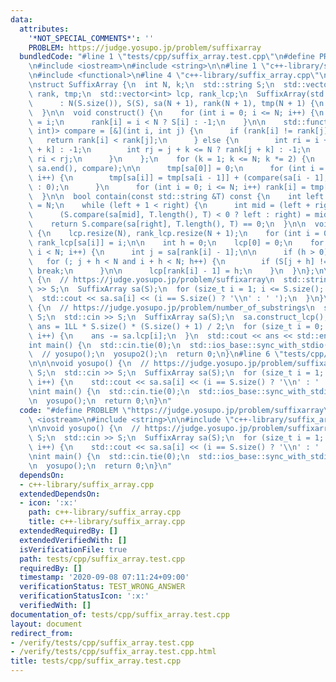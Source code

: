 ```yaml
---
data:
  attributes:
    '*NOT_SPECIAL_COMMENTS*': ''
    PROBLEM: https://judge.yosupo.jp/problem/suffixarray
  bundledCode: "#line 1 \"tests/cpp/suffix_array.test.cpp\"\n#define PROBLEM \"https://judge.yosupo.jp/problem/suffixarray\"\
    \n#include <iostream>\n#include <string>\n\n#line 1 \"c++-library/suffix_array.cpp\"\
    \n#include <functional>\n#line 4 \"c++-library/suffix_array.cpp\"\n#include <vector>\n\
    \nstruct SuffixArray {\n  int N, k;\n  std::string S;\n  std::vector<int> sa,\
    \ rank, tmp;\n  std::vector<int> lcp, rank_lcp;\n  SuffixArray(std::string &S)\n\
    \      : N(S.size()), S(S), sa(N + 1), rank(N + 1), tmp(N + 1) {\n    construct();\n\
    \  }\n\n  void construct() {\n    for (int i = 0; i <= N; i++) {\n      sa[i]\
    \ = i;\n      rank[i] = i < N ? S[i] : -1;\n    }\n\n    std::function<bool(int,\
    \ int)> compare = [&](int i, int j) {\n      if (rank[i] != rank[j]) {\n     \
    \   return rank[i] < rank[j];\n      } else {\n        int ri = i + k <= N ? rank[i\
    \ + k] : -1;\n        int rj = j + k <= N ? rank[j + k] : -1;\n        return\
    \ ri < rj;\n      }\n    };\n    for (k = 1; k <= N; k *= 2) {\n      sort(sa.begin(),\
    \ sa.end(), compare);\n\n      tmp[sa[0]] = 0;\n      for (int i = 1; i <= N;\
    \ i++) {\n        tmp[sa[i]] = tmp[sa[i - 1]] + (compare(sa[i - 1], sa[i]) ? 1\
    \ : 0);\n      }\n      for (int i = 0; i <= N; i++) rank[i] = tmp[i];\n    }\n\
    \  }\n\n  bool contain(const std::string &T) const {\n    int left = 0, right\
    \ = N;\n    while (left + 1 < right) {\n      int mid = (left + right) / 2;\n\
    \      (S.compare(sa[mid], T.length(), T) < 0 ? left : right) = mid;\n    }\n\
    \    return S.compare(sa[right], T.length(), T) == 0;\n  }\n\n  void construct_lcp()\
    \ {\n    lcp.resize(N), rank_lcp.resize(N + 1);\n    for (int i = 0; i <= N; i++)\
    \ rank_lcp[sa[i]] = i;\n\n    int h = 0;\n    lcp[0] = 0;\n    for (int i = 0;\
    \ i < N; i++) {\n      int j = sa[rank[i] - 1];\n\n      if (h > 0) h--;\n   \
    \   for (; j + h < N and i + h < N; h++) {\n        if (S[j + h] != S[i + h])\
    \ break;\n      }\n\n      lcp[rank[i] - 1] = h;\n    }\n  }\n};\n\nvoid yosupo()\
    \ {\n  // https://judge.yosupo.jp/problem/suffixarray\n  std::string S;\n  std::cin\
    \ >> S;\n  SuffixArray sa(S);\n  for (size_t i = 1; i <= S.size(); i++) {\n  \
    \  std::cout << sa.sa[i] << (i == S.size() ? '\\n' : ' ');\n  }\n}\n\nvoid yosupo2()\
    \ {\n  // https://judge.yosupo.jp/problem/number_of_substrings\n  std::string\
    \ S;\n  std::cin >> S;\n  SuffixArray sa(S);\n  sa.construct_lcp();\n  long long\
    \ ans = 1LL * S.size() * (S.size() + 1) / 2;\n  for (size_t i = 0; i < S.size();\
    \ i++) {\n    ans -= sa.lcp[i];\n  }\n  std::cout << ans << std::endl;\n}\n\n\
    int main() {\n  std::cin.tie(0);\n  std::ios_base::sync_with_stdio(false);\n\n\
    \  // yosupo();\n  yosupo2();\n  return 0;\n}\n#line 6 \"tests/cpp/suffix_array.test.cpp\"\
    \n\n\nvoid yosupo() {\n  // https://judge.yosupo.jp/problem/suffixarray\n  std::string\
    \ S;\n  std::cin >> S;\n  SuffixArray sa(S);\n  for (size_t i = 1; i <= S.size();\
    \ i++) {\n    std::cout << sa.sa[i] << (i == S.size() ? '\\n' : ' ');\n  }\n}\n\
    \nint main() {\n  std::cin.tie(0);\n  std::ios_base::sync_with_stdio(false);\n\
    \n  yosupo();\n  return 0;\n}\n"
  code: "#define PROBLEM \"https://judge.yosupo.jp/problem/suffixarray\"\n#include\
    \ <iostream>\n#include <string>\n\n#include \"c++-library/suffix_array.cpp\"\n\
    \n\nvoid yosupo() {\n  // https://judge.yosupo.jp/problem/suffixarray\n  std::string\
    \ S;\n  std::cin >> S;\n  SuffixArray sa(S);\n  for (size_t i = 1; i <= S.size();\
    \ i++) {\n    std::cout << sa.sa[i] << (i == S.size() ? '\\n' : ' ');\n  }\n}\n\
    \nint main() {\n  std::cin.tie(0);\n  std::ios_base::sync_with_stdio(false);\n\
    \n  yosupo();\n  return 0;\n}\n"
  dependsOn:
  - c++-library/suffix_array.cpp
  extendedDependsOn:
  - icon: ':x:'
    path: c++-library/suffix_array.cpp
    title: c++-library/suffix_array.cpp
  extendedRequiredBy: []
  extendedVerifiedWith: []
  isVerificationFile: true
  path: tests/cpp/suffix_array.test.cpp
  requiredBy: []
  timestamp: '2020-09-08 07:11:24+09:00'
  verificationStatus: TEST_WRONG_ANSWER
  verificationStatusIcon: ':x:'
  verifiedWith: []
documentation_of: tests/cpp/suffix_array.test.cpp
layout: document
redirect_from:
- /verify/tests/cpp/suffix_array.test.cpp
- /verify/tests/cpp/suffix_array.test.cpp.html
title: tests/cpp/suffix_array.test.cpp
---
```

